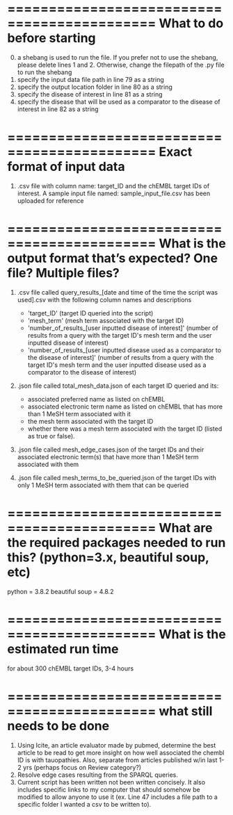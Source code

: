 ============================================
What to do before starting 
============================================
0) a shebang is used to run the file. If you prefer not to use the shebang, please delete lines 1 and 2. Otherwise, change the filepath of the .py file to run the shebang
1) specify the input data file path in line 79 as a string
2) specify the output location folder in line 80 as a string
3) specify the disease of interest in line 81 as a string
4) specify the disease that will be used as a comparator to the disease of interest in line 82 as a string

============================================
Exact format of input data
============================================
1) .csv file with column name: target_ID and the chEMBL target IDs of interest. A sample input file named: sample_input_file.csv has been uploaded for reference

============================================
What is the output format that’s expected? One file? Multiple files?
============================================
1) .csv file called query_results_[date and time of the time the script was used].csv with the following column names and descriptions
    - 'target_ID' (target ID queried into the script)
    - 'mesh_term' (mesh term associated with the target ID)
    - 'number_of_results_[user inputted disease of interest]' (number of results from a query with the target ID's mesh term and the user inputted disease of interest)
    - 'number_of_results_[user inputted disease used as a comparator to the disease of interest]' (number of results from a query with the target ID's mesh term and the user inputted disease used as a comparator to the disease of interest)

2) .json file called total_mesh_data.json of each target ID queried and its: 
    - associated preferred name as listed on chEMBL
    - associated electronic term name as listed on chEMBL that has more than 1 MeSH term associated with it
    - the mesh term associated with the target ID
    - whether there was a mesh term associated with the target ID (listed as true or false).

3) .json file called mesh_edge_cases.json of the target IDs and their associated electronic term(s) that have more than 1 MeSH term associated with them

4) .json file called mesh_terms_to_be_queried.json of the target IDs with only 1 MeSH term associated with them that can be queried

============================================
What are the required packages needed to run this? (python=3.x, beautiful soup, etc)
============================================
python = 3.8.2
beautiful soup = 4.8.2

============================================
What is the estimated run time
============================================
for about 300 chEMBL target IDs, 3-4 hours


============================================
what still needs to be done
============================================
1. Using Icite, an article evaluator made by pubmed, determine the best article to be read to get more insight on how well associated the chembl ID is with tauopathies. Also, separate from articles published w/in last 1-2 yrs (perhaps focus on Review category?)
2. Resolve edge cases resulting from the SPARQL queries.
3. Current script has been written not been written concisely. It also includes specific links to my computer that should somehow be modified to allow anyone to use it (ex. Line 47 includes a file path to a specific folder I wanted a csv to be written to).

